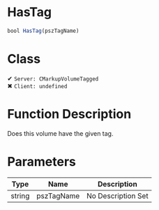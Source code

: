 # HasTag
```js
bool HasTag(pszTagName)
```
# Class
✔ `Server: CMarkupVolumeTagged`  
✖ `Client: undefined`  

# Function Description
Does this volume have the given tag.
# Parameters
Type|Name|Description
--|--|--
string|pszTagName|No Description Set
